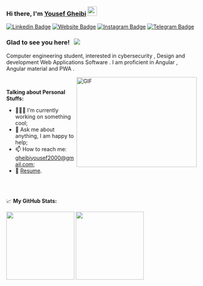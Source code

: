 <!--
**yousefgheibi/yousefgheibi** is a ✨ _special_ ✨ repository because its `README.md` (this file) appears on your GitHub profile.
<img src="https://github-readme-stats.vercel.app/api?username=yousefgheibi&show_icons=true&theme=ADD_THEME_HERE" width="400">
Here are some ideas to get you started:

- 🔭 I’m currently working on ...
- 🌱 I’m currently learning ...
- 👯 I’m looking to collaborate on ...
- 🤔 I’m looking for help with ...
- 💬 Ask me about ...
- 📫 How to reach me: ...
- 😄 Pronouns: ...
- ⚡ Fun fact: ...
-->

### Hi there, I'm <a href="https://yousefgheibi.ir/" target="_blank">Yousef Gheibi</a> <img src="https://media.giphy.com/media/hvRJCLFzcasrR4ia7z/giphy.gif" width="25px">

[![Linkedin Badge](https://img.shields.io/badge/-LinkedIn-0e76a8?style=flat-square&logo=Linkedin&logoColor=white)](https://www.linkedin.com/in/yousef-gheibi/)
[![Website Badge](https://img.shields.io/badge/Website-3b5998?style=flat-square&logo=google-chrome&logoColor=white)](https://yousefgheibi.ir/)
[![Instagram Badge](https://img.shields.io/badge/-Instagram-e4405f?style=flat-square&logo=Instagram&logoColor=white)](https://www.instagram.com/gheibi_yousef/)
[![Telegram Badge](https://img.shields.io/badge/-Telegram-0088cc?style=flat-square&logo=Telegram&logoColor=white)](https://t.me/skullbreaker79)
</br>
### Glad to see you here! &nbsp; ![](https://visitor-badge.glitch.me/badge?page_id=yousefgheibi.yousefgheibi)

Computer engineering student, interested in cybersecurity , Design and development Web Applications Software . I am proficient in Angular , Angular material and PWA .

<img align="right" alt="GIF" src="https://github.com/Gapur/Gapur/blob/master/coding.gif?raw=true" width="318" height="238" />
  
</br>

**Talking about Personal Stuffs:**

- 👨🏻‍💻 I’m currently working on something cool;
- 💬 Ask me about anything, I am happy to help;
- 📫 How to reach me: gheibiyousef2000@gmail.com;
- 📝 [Resume](https://yousefgheibi.ir/resume.pdf).

</br>
</br>

📈 **My GitHub Stats:**

<p>
  <img height="180em" src="https://github-readme-stats.vercel.app/api?username=yousefgheibi&show_icons=true&hide_border=true&&count_private=true&include_all_commits=true" />
  <img height="180em" src="https://github-readme-stats.vercel.app/api/top-langs/?username=yousefgheibi&exclude_repo=KNN-Image-Classification&show_icons=true&hide_border=true&layout=compact&langs_count=8"/>
</p>



